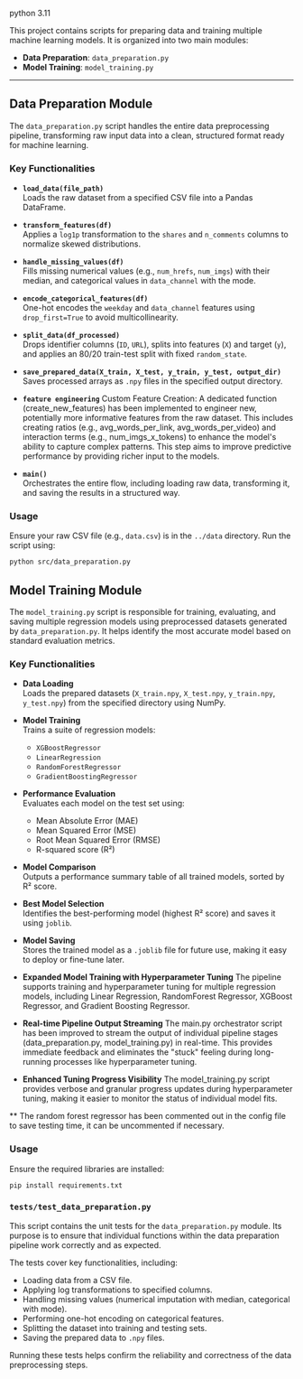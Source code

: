 python 3.11


This project contains scripts for preparing data and training multiple machine learning models. It is organized into two main modules:

- **Data Preparation**: `data_preparation.py`
- **Model Training**: `model_training.py`

---

## Data Preparation Module

The `data_preparation.py` script handles the entire data preprocessing pipeline, transforming raw input data into a clean, structured format ready for machine learning.

### Key Functionalities

- **`load_data(file_path)`**  
  Loads the raw dataset from a specified CSV file into a Pandas DataFrame.

- **`transform_features(df)`**  
  Applies a `log1p` transformation to the `shares` and `n_comments` columns to normalize skewed distributions.

- **`handle_missing_values(df)`**  
  Fills missing numerical values (e.g., `num_hrefs`, `num_imgs`) with their median, and categorical values in `data_channel` with the mode.

- **`encode_categorical_features(df)`**  
  One-hot encodes the `weekday` and `data_channel` features using `drop_first=True` to avoid multicollinearity.

- **`split_data(df_processed)`**  
  Drops identifier columns (`ID`, `URL`), splits into features (`X`) and target (`y`), and applies an 80/20 train-test split with fixed `random_state`.

- **`save_prepared_data(X_train, X_test, y_train, y_test, output_dir)`**  
  Saves processed arrays as `.npy` files in the specified output directory.

- **`feature engineering`**
  Custom Feature Creation: A dedicated function (create_new_features) has been implemented to engineer new, potentially more informative features from the raw dataset. This includes creating ratios (e.g., avg_words_per_link, avg_words_per_video) and interaction terms (e.g., num_imgs_x_tokens) to enhance the model's ability to capture complex patterns. This step aims to improve predictive performance by providing richer input to the models.

- **`main()`**  
  Orchestrates the entire flow, including loading raw data, transforming it, and saving the results in a structured way.

### Usage

Ensure your raw CSV file (e.g., `data.csv`) is in the `../data` directory. Run the script using:

```bash
python src/data_preparation.py
```

## Model Training Module

The `model_training.py` script is responsible for training, evaluating, and saving multiple regression models using preprocessed datasets generated by `data_preparation.py`. It helps identify the most accurate model based on standard evaluation metrics.

### Key Functionalities

- **Data Loading**  
  Loads the prepared datasets (`X_train.npy`, `X_test.npy`, `y_train.npy`, `y_test.npy`) from the specified directory using NumPy.

- **Model Training**  
  Trains a suite of regression models:
  - `XGBoostRegressor`
  - `LinearRegression`
  - `RandomForestRegressor`
  - `GradientBoostingRegressor`

- **Performance Evaluation**  
  Evaluates each model on the test set using:
  - Mean Absolute Error (MAE)
  - Mean Squared Error (MSE)
  - Root Mean Squared Error (RMSE)
  - R-squared score (R²)

- **Model Comparison**  
  Outputs a performance summary table of all trained models, sorted by R² score.

- **Best Model Selection**  
  Identifies the best-performing model (highest R² score) and saves it using `joblib`.

- **Model Saving**  
  Stores the trained model as a `.joblib` file for future use, making it easy to deploy or fine-tune later.

- **Expanded Model Training with Hyperparameter Tuning**
   The pipeline supports training and hyperparameter tuning for multiple regression models, including Linear Regression, RandomForest Regressor, XGBoost Regressor, and Gradient Boosting Regressor.

- **Real-time Pipeline Output Streaming**
   The main.py orchestrator script has been improved to stream the output of individual pipeline stages (data_preparation.py, model_training.py) in real-time. This provides immediate feedback and eliminates the "stuck" feeling during long-running processes like hyperparameter tuning.

- **Enhanced Tuning Progress Visibility**
   The model_training.py script provides verbose and granular progress updates during hyperparameter tuning, making it easier to monitor the status of individual model fits.

** The random forest regressor has been commented out in the config file to save testing time, it can be uncommented if necessary. 

### Usage

Ensure the required libraries are installed:

```bash
pip install requirements.txt
```

### `tests/test_data_preparation.py`

This script contains the unit tests for the `data_preparation.py` module. Its purpose is to ensure that individual functions within the data preparation pipeline work correctly and as expected.

The tests cover key functionalities, including:
* Loading data from a CSV file.
* Applying log transformations to specified columns.
* Handling missing values (numerical imputation with median, categorical with mode).
* Performing one-hot encoding on categorical features.
* Splitting the dataset into training and testing sets.
* Saving the prepared data to `.npy` files.

Running these tests helps confirm the reliability and correctness of the data preprocessing steps.